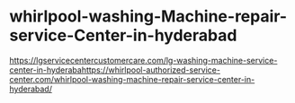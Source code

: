 # whirlpool-washing-Machine-repair-service-Center-in-hyderabad
https://lgservicecentercustomercare.com/lg-washing-machine-service-center-in-hyderabahttps://whirlpool-authorized-service-center.com/whirlpool-washing-machine-repair-service-center-in-hyderabad/
